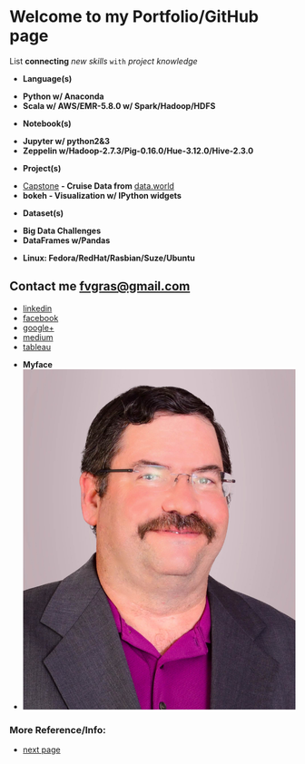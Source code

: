 # Welcome to my Portfolio/GitHub page 

List **connecting** _new skills_ `with` _project knowledge_
- **Language(s)**
* **Python w/ Anaconda**
* **Scala w/ AWS/EMR-5.8.0 w/ Spark/Hadoop/HDFS**
- **Notebook(s)**
* **Jupyter w/ python2&3**
* **Zeppelin w/Hadoop-2.7.3/Pig-0.16.0/Hue-3.12.0/Hive-2.3.0**
- **Project(s)**
* [Capstone](https://github.com/fvgras/cruise-ship-proj/) **- Cruise Data from** [data.world](https://data.world/brandon-telle/cruise-ship-locations)
* **bokeh - Visualization w/ IPython widgets**
- **Dataset(s)**
* **Big Data Challenges**
* **DataFrames w/Pandas**
- **Linux: Fedora/RedHat/Rasbian/Suze/Ubuntu**

## Contact me [fvgras@gmail.com](mailto:fvgras@gmail.com)
- [linkedin](https://linkedin.com/in/fredgras)
- [facebook](https://www.facebook.com/fred.gras.31)
- [google+](https://plus.google.com/+FredGras123)
- [medium](https://medium.com/@fvgras)
- [tableau](https://public.tableau.com/profile/fred.gras#!/)
* **Myface**
* ![Myface](./images/gras-fred2_pp.jpg)

### More Reference/Info:
* [next page](./reference.md) 
